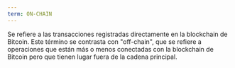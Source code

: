```yaml
---
term: ON-CHAIN
---
```


Se refiere a las transacciones registradas directamente en la blockchain de Bitcoin. Este término se contrasta con "off-chain", que se refiere a operaciones que están más o menos conectadas con la blockchain de Bitcoin pero que tienen lugar fuera de la cadena principal.